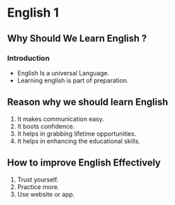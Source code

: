 # English 1

## Why Should We Learn English ?

### Introduction

- English Is a universal Language.
- Learning english is part of preparation.

## Reason why we should learn English

1. It makes communication easy.
2. It boots confidence.
3. It helps in grabbing lifetime opportunities.
4. It helps in enhancing the educational skills.

## How to improve English Effectively

1. Trust yourself.
2. Practice more.
3. Use website or app.

